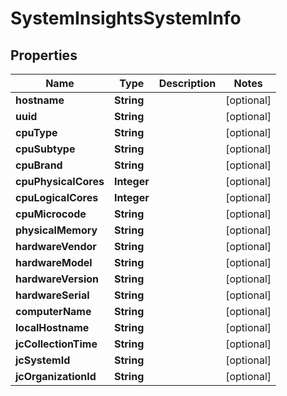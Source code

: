 
# SystemInsightsSystemInfo

## Properties
Name | Type | Description | Notes
------------ | ------------- | ------------- | -------------
**hostname** | **String** |  |  [optional]
**uuid** | **String** |  |  [optional]
**cpuType** | **String** |  |  [optional]
**cpuSubtype** | **String** |  |  [optional]
**cpuBrand** | **String** |  |  [optional]
**cpuPhysicalCores** | **Integer** |  |  [optional]
**cpuLogicalCores** | **Integer** |  |  [optional]
**cpuMicrocode** | **String** |  |  [optional]
**physicalMemory** | **String** |  |  [optional]
**hardwareVendor** | **String** |  |  [optional]
**hardwareModel** | **String** |  |  [optional]
**hardwareVersion** | **String** |  |  [optional]
**hardwareSerial** | **String** |  |  [optional]
**computerName** | **String** |  |  [optional]
**localHostname** | **String** |  |  [optional]
**jcCollectionTime** | **String** |  |  [optional]
**jcSystemId** | **String** |  |  [optional]
**jcOrganizationId** | **String** |  |  [optional]




